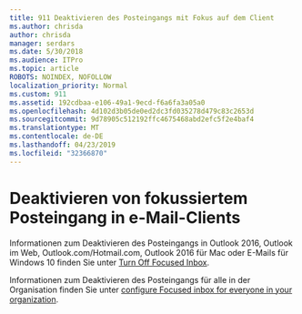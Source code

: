 ```yaml
---
title: 911 Deaktivieren des Posteingangs mit Fokus auf dem Client
ms.author: chrisda
author: chrisda
manager: serdars
ms.date: 5/30/2018
ms.audience: ITPro
ms.topic: article
ROBOTS: NOINDEX, NOFOLLOW
localization_priority: Normal
ms.custom: 911
ms.assetid: 192cdbaa-e106-49a1-9ecd-f6a6fa3a05a0
ms.openlocfilehash: 4d102d3b05de0ed2dc3fd035278d479c83c2653d
ms.sourcegitcommit: 9d78905c512192ffc4675468abd2efc5f2e4baf4
ms.translationtype: MT
ms.contentlocale: de-DE
ms.lasthandoff: 04/23/2019
ms.locfileid: "32366870"
---
```

# <a name="turn-off-focused-inbox-in-email-clients"></a>Deaktivieren von fokussiertem Posteingang in e-Mail-Clients

Informationen zum Deaktivieren des Posteingangs in Outlook 2016, Outlook im Web, Outlook.com/Hotmail.com, Outlook 2016 für Mac oder E-Mails für Windows 10 finden Sie unter [Turn Off Focused Inbox](https://support.office.com/article/f714d94d-9e63-4217-9ccb-6cb2986aa1b2.aspx).

Informationen zum Deaktivieren des Posteingangs für alle in der Organisation finden Sie unter [configure Focused inbox for everyone in your organization](https://support.office.com/article/613a845c-4b71-41de-b331-acdcf5b6625d.aspx).

